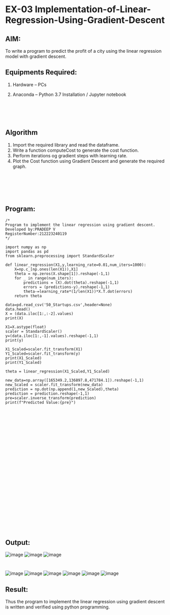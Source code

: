# EX-03 Implementation-of-Linear-Regression-Using-Gradient-Descent

## AIM:
To write a program to predict the profit of a city using the linear regression model with gradient descent.

## Equipments Required:
1. Hardware – PCs
2. Anaconda – Python 3.7 Installation / Jupyter notebook

   ```


   


   ```

## Algorithm
1. Import the required library and read the dataframe.
2. Write a function computeCost to generate the cost function.
3. Perform iterations og gradient steps with learning rate.
4. Plot the Cost function using Gradient Descent and generate the required graph.

```






```
## Program:
```
/*
Program to implement the linear regression using gradient descent.
Developed by:PRADEEP V
RegisterNumber:212223240119
*/
```

```
import numpy as np
import pandas as pd
from sklearn.preprocessing import StandardScaler

def linear_regression(X1,y,learning_rate=0.01,num_iters=1000):
    X=np.c_[np.ones(len(X1)),X1]
    theta = np.zeros(X.shape[1]).reshape(-1,1)
    for _ in range(num_iters):
        predictions = (X).dot(theta).reshape(-1,1)
        errors = (predictions-y).reshape(-1,1)
        theta-=learning_rate*(1/len(X1))*X.T.dot(errors)
    return theta
    
data=pd.read_csv('50_Startups.csv',header=None)
data.head()
X = (data.iloc[1:,:-2].values)
print(X)

X1=X.astype(float)
scaler = StandardScaler()
y=(data.iloc[1:,-1].values).reshape(-1,1)
print(y)

X1_Scaled=scaler.fit_transform(X1)
Y1_Scaled=scaler.fit_transform(y)
print(X1_Scaled)
print(Y1_Scaled)

theta = linear_regression(X1_Scaled,Y1_Scaled)

new_data=np.array([165349.2,136897.8,471784.1]).reshape(-1,1)
new_Scaled = scaler.fit_transform(new_data)
prediction = np.dot(np.append(1,new_Scaled),theta)
prediction = prediction.reshape(-1,1)
pre=scaler.inverse_transform(prediction)
print(f"Predicted Value:{pre}")

```

```




























```


## Output:
![image](https://github.com/velupradeep/Implementation-of-Linear-Regression-Using-Gradient-Descent/assets/150329341/c73e1aa6-408d-41b3-8a63-feb0dc522f36)
![image](https://github.com/velupradeep/Implementation-of-Linear-Regression-Using-Gradient-Descent/assets/150329341/36f75dc5-b6a5-4407-aa26-873131207a6c)
![image](https://github.com/velupradeep/Implementation-of-Linear-Regression-Using-Gradient-Descent/assets/150329341/5389cca8-021d-47de-99c6-252329ac64df)
```


```
![image](https://github.com/velupradeep/Implementation-of-Linear-Regression-Using-Gradient-Descent/assets/150329341/7f43a500-c741-4e0b-8180-c2da84bbb166)
![image](https://github.com/velupradeep/Implementation-of-Linear-Regression-Using-Gradient-Descent/assets/150329341/fb229d58-7592-4c58-9103-ef247a768cd2)
![image](https://github.com/velupradeep/Implementation-of-Linear-Regression-Using-Gradient-Descent/assets/150329341/fb8ef7ef-20be-483c-8555-5ee4647a30b8)
![image](https://github.com/velupradeep/Implementation-of-Linear-Regression-Using-Gradient-Descent/assets/150329341/183da932-bff4-4414-b8e0-c5368bc63174)
![image](https://github.com/velupradeep/Implementation-of-Linear-Regression-Using-Gradient-Descent/assets/150329341/46e6b800-4fa7-4189-907d-fad1906f9285)
![image](https://github.com/velupradeep/Implementation-of-Linear-Regression-Using-Gradient-Descent/assets/150329341/79226fd0-2a7a-4ed6-abb5-6fee48daea0a)
































































































## Result:
Thus the program to implement the linear regression using gradient descent is written and verified using python programming.
